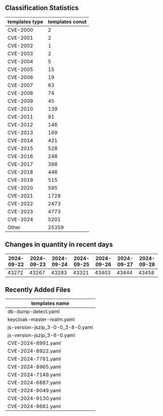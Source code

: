 ## Classification Statistics
| templates type | templates conut | 
| --- | --- |
| CVE-2000 | 2 |
| CVE-2001 | 2 |
| CVE-2002 | 1 |
| CVE-2003 | 2 |
| CVE-2004 | 5 |
| CVE-2005 | 15 |
| CVE-2006 | 19 |
| CVE-2007 | 63 |
| CVE-2008 | 74 |
| CVE-2009 | 45 |
| CVE-2010 | 139 |
| CVE-2011 | 91 |
| CVE-2012 | 146 |
| CVE-2013 | 169 |
| CVE-2014 | 421 |
| CVE-2015 | 528 |
| CVE-2016 | 248 |
| CVE-2017 | 398 |
| CVE-2018 | 446 |
| CVE-2019 | 515 |
| CVE-2020 | 595 |
| CVE-2021 | 1728 |
| CVE-2022 | 2473 |
| CVE-2023 | 4773 |
| CVE-2024 | 5201 |
| Other | 25359 |
## Changes in quantity in recent days
|2024-09-22 | 2024-09-23 | 2024-09-24 | 2024-09-25 | 2024-09-26 | 2024-09-27 | 2024-09-28|
|--- | ------ | ------ | ------ | ------ | ------ | ---|
|43272 | 43267 | 43283 | 43321 | 43403 | 43444 | 43458|
## Recently Added Files
| templates name | 
| --- |
| db-dump-detect.yaml |
| keycloak-master-realm.yaml |
| js-version-jszip_3-0-0_3-8-0.yaml |
| js-version-jszip_3-6-0.yaml |
| CVE-2024-8991.yaml |
| CVE-2024-8922.yaml |
| CVE-2024-7761.yaml |
| CVE-2024-8965.yaml |
| CVE-2024-7149.yaml |
| CVE-2024-6887.yaml |
| CVE-2024-9049.yaml |
| CVE-2024-9130.yaml |
| CVE-2024-8681.yaml |
